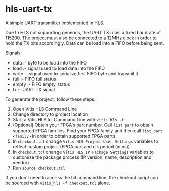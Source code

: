 # hls-uart-tx
A simple UART transmitter implemented in HLS.

Due to HLS not supporting generics, the UART TX uses a fixed baudrate of 115200. The project must also be connected to a 12MHz clock in order to hold the TX bits accordingly. Data can be load into a FIFO before being sent.

Signals:
- data 	:- byte to be load into the FIFO
- load	:- signal used to load data into the FIFO
- write :- signal used to serialize first FIFO byte and transmit it 
- full  :- FIFO full status
- empty :- FIFO empty status
- tx    :- UART TX signal

To generate the project, follow these steps:
1. Open Vitis HLS Command Line
2. Change directory to project location
3. Start a Vitis HLS tcl Command Line with `vitis_hls -f`
4. (Optional) Obtain your FPGA's part number. Call `list_part` to obtain supported FPGA families. Find your FPGA family and then call `list_part <family>` in order to obtain supported FPGA parts.
5. In `checkout.tcl` change `Vitis HLS Project User Settings` variables to reflect custom project (FPGA part and clk period (in ns))
6. In `checkout.tcl` change `Vitis HLS IP Package Settings` variables to customize the package process (IP version, name, description and vendor)
7. Run `source checkout.tcl`

If you don't need to access the tcl command line, the checkout script can be sourced with `vitis_hls -f checkout.tcl` alone.
